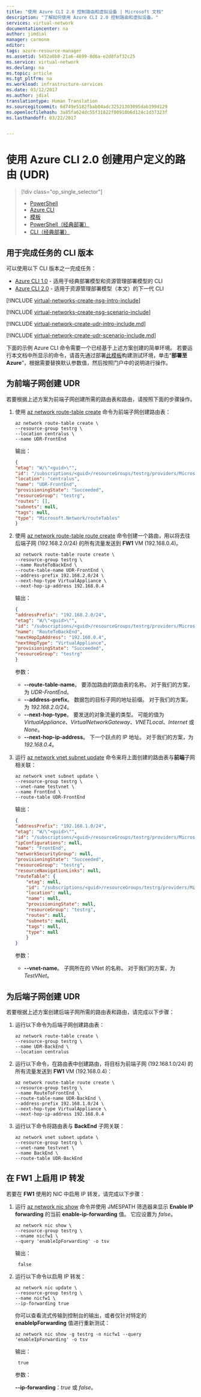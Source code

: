 ```yaml
---
title: "使用 Azure CLI 2.0 控制路由和虚拟设备 | Microsoft 文档"
description: "了解如何使用 Azure CLI 2.0 控制路由和虚拟设备。"
services: virtual-network
documentationcenter: na
author: jimdial
manager: carmonm
editor: 
tags: azure-resource-manager
ms.assetid: 5452a0b8-21a6-4699-8d6a-e2d8faf32c25
ms.service: virtual-network
ms.devlang: na
ms.topic: article
ms.tgt_pltfrm: na
ms.workload: infrastructure-services
ms.date: 03/12/2017
ms.author: jdial
translationtype: Human Translation
ms.sourcegitcommit: 6d749e5182fbab04adc32521303095dab199d129
ms.openlocfilehash: 3a85fa624dc55f31822f00910b6d124c1d37323f
ms.lasthandoff: 03/22/2017


---
```

# <a name="create-user-defined-routes-udr-using-the-azure-cli-20"></a>使用 Azure CLI 2.0 创建用户定义的路由 (UDR)

> [!div class="op_single_selector"]
> * [PowerShell](virtual-network-create-udr-arm-ps.md)
> * [Azure CLI](virtual-network-create-udr-arm-cli.md)
> * [模板](virtual-network-create-udr-arm-template.md)
> * [PowerShell（经典部署）](virtual-network-create-udr-classic-ps.md)
> * [CLI（经典部署）](virtual-network-create-udr-classic-cli.md)

## <a name="cli-versions-to-complete-the-task"></a>用于完成任务的 CLI 版本 

可以使用以下 CLI 版本之一完成任务： 

- [Azure CLI 1.0](virtual-network-create-udr-arm-cli-nodejs.md) - 适用于经典部署模型和资源管理部署模型的 CLI 
- [Azure CLI 2.0](#Create-the-UDR-for-the-front-end-subnet) - 适用于资源管理部署模型（本文）的下一代 CLI

[!INCLUDE [virtual-networks-create-nsg-intro-include](../../includes/virtual-networks-create-nsg-intro-include.md)]

[!INCLUDE [virtual-networks-create-nsg-scenario-include](../../includes/virtual-networks-create-nsg-scenario-include.md)]

[!INCLUDE [virtual-network-create-udr-intro-include.md](../../includes/virtual-network-create-udr-intro-include.md)]

[!INCLUDE [virtual-network-create-udr-scenario-include.md](../../includes/virtual-network-create-udr-scenario-include.md)]

下面的示例 Azure CLI 命令需要一个已经基于上述方案创建的简单环境。 若要运行本文档中所显示的命令，请首先通过部署[此模板](http://github.com/telmosampaio/azure-templates/tree/master/IaaS-NSG-UDR-Before)构建测试环境，单击“**部署至 Azure**”，根据需要替换默认参数值，然后按照门户中的说明进行操作。


## <a name="create-the-udr-for-the-front-end-subnet"></a>为前端子网创建 UDR
若要根据上述方案为前端子网创建所需的路由表和路由，请按照下面的步骤操作。

1. 使用 [az network route-table create](/cli/azure/network/route-table#create) 命令为前端子网创建路由表：

    ```azurecli
    az network route-table create \
    --resource-group testrg \
    --location centralus \
    --name UDR-FrontEnd
    ```

    输出：

    ```json
    {
    "etag": "W/\"<guid>\"",
    "id": "/subscriptions/<guid>/resourceGroups/testrg/providers/Microsoft.Network/routeTables/UDR-FrontEnd",
    "location": "centralus",
    "name": "UDR-FrontEnd",
    "provisioningState": "Succeeded",
    "resourceGroup": "testrg",
    "routes": [],
    "subnets": null,
    "tags": null,
    "type": "Microsoft.Network/routeTables"
    }
    ```

2. 使用 [az network route-table route create](/cli/azure/network/route-table/route#create) 命令创建一个路由，用以将去往后端子网 (192.168.2.0/24) 的所有流量发送到 **FW1** VM (192.168.0.4)。

    ```azurecli 
    az network route-table route create \
    --resource-group testrg \
    --name RouteToBackEnd \
    --route-table-name UDR-FrontEnd \
    --address-prefix 192.168.2.0/24 \
    --next-hop-type VirtualAppliance \
    --next-hop-ip-address 192.168.0.4
    ```

    输出：

    ```json
    {
    "addressPrefix": "192.168.2.0/24",
    "etag": "W/\"<guid>\"",
    "id": "/subscriptions/<guid>/resourceGroups/testrg/providers/Microsoft.Network/routeTables/UDR-FrontEnd/routes/RouteToBackEnd",
    "name": "RouteToBackEnd",
    "nextHopIpAddress": "192.168.0.4",
    "nextHopType": "VirtualAppliance",
    "provisioningState": "Succeeded",
    "resourceGroup": "testrg"
    }
    ```
    参数：

    * **--route-table-name**。 要添加路由的路由表的名称。 对于我们的方案，为 *UDR-FrontEnd*。
    * **--address-prefix**。 数据包的目标子网的地址前缀。 对于我们的方案，为 *192.168.2.0/24*。
    * **--next-hop-type**。 要发送的对象流量的类型。 可能的值为 *VirtualAppliance*、*VirtualNetworkGateway*、*VNETLocal*、*Internet* 或 *None*。
    * **--next-hop-ip-address**。 下一个跃点的 IP 地址。 对于我们的方案，为 *192.168.0.4*。

3. 运行 [az network vnet subnet update](/cli/azure/network/vnet/subnet#update) 命令来将上面创建的路由表与**前端**子网相关联：

    ```azurecli
    az network vnet subnet update \
    --resource-group testrg \
    --vnet-name testvnet \
    --name FrontEnd \
    --route-table UDR-FrontEnd
    ```

    输出：

    ```json
    {
    "addressPrefix": "192.168.1.0/24",
    "etag": "W/\"<guid>\"",
    "id": "/subscriptions/<guid>/resourceGroups/testrg/providers/Microsoft.Network/virtualNetworks/testvnet/subnets/FrontEnd",
    "ipConfigurations": null,
    "name": "FrontEnd",
    "networkSecurityGroup": null,
    "provisioningState": "Succeeded",
    "resourceGroup": "testrg",
    "resourceNavigationLinks": null,
    "routeTable": {
        "etag": null,
        "id": "/subscriptions/<guid>/resourceGroups/testrg/providers/Microsoft.Network/routeTables/UDR-FrontEnd",
        "location": null,
        "name": null,
        "provisioningState": null,
        "resourceGroup": "testrg",
        "routes": null,
        "subnets": null,
        "tags": null,
        "type": null
        }
    }
    ```

    参数：
    
    * **--vnet-name**。 子网所在的 VNet 的名称。 对于我们的方案，为 *TestVNet*。

## <a name="create-the-udr-for-the-back-end-subnet"></a>为后端子网创建 UDR

若要根据上述方案创建后端子网所需的路由表和路由，请完成以下步骤：

1. 运行以下命令为后端子网创建路由表：

    ```azurecli
    az network route-table create \
    --resource-group testrg \
    --name UDR-BackEnd \
    --location centralus
    ```

2. 运行以下命令，在路由表中创建路由，将目标为前端子网 (192.168.1.0/24) 的所有流量发送到 **FW1** VM (192.168.0.4)：

    ```azurecli
    az network route-table route create \
    --resource-group testrg \
    --name RouteToFrontEnd \
    --route-table-name UDR-BackEnd \
    --address-prefix 192.168.1.0/24 \
    --next-hop-type VirtualAppliance \
    --next-hop-ip-address 192.168.0.4
    ```

3. 运行以下命令将路由表与 **BackEnd** 子网关联：

    ```azurecli
    az network vnet subnet update \
    --resource-group testrg \
    --vnet-name testvnet \
    --name BackEnd \
    --route-table UDR-BackEnd
    ```

## <a name="enable-ip-forwarding-on-fw1"></a>在 FW1 上启用 IP 转发

若要在 **FW1** 使用的 NIC 中启用 IP 转发，请完成以下步骤：

1. 运行 [az network nic show](/cli/az/network/nic#show) 命令并使用 JMESPATH 筛选器来显示 **Enable IP forwarding** 的当前 **enable-ip-forwarding** 值。 它应设置为 *false*。

    ```azurecli
    az network nic show \
    --resource-group testrg \
    --nname nicfw1 \
    --query 'enableIpForwarding' -o tsv
    ```

    输出：

        false

2. 运行以下命令以启用 IP 转发：

    ```azurecli
    az network nic update \
    --resource-group testrg \
    --name nicfw1 \
    --ip-forwarding true
    ```

    你可以查看流式传输到控制台的输出，或者仅针对特定的 **enableIpForwarding** 值进行重新测试：

    ```azurecli
    az network nic show -g testrg -n nicfw1 --query 'enableIpForwarding' -o tsv
    ```

    输出：

        true

    参数：

    **--ip-forwarding**：*true* 或 *false*。


